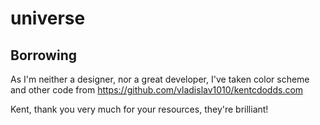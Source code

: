 # universe

## Borrowing

As I'm neither a designer, nor a great developer, I've taken color scheme and other code from https://github.com/vladislav1010/kentcdodds.com

Kent, thank you very much for your resources, they're brilliant!
